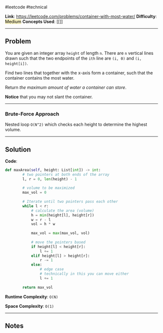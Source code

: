 #leetcode #technical

**Link**: https://leetcode.com/problems/container-with-most-water/
**Difficulty**: <mark style="background: #FFF3A3A6;">Medium</mark>
**Concepts Used**: [[]]

---
## Problem

You are given an integer array `height` of length `n`. There are `n` vertical lines drawn such that the two endpoints of the `ith` line are `(i, 0)` and `(i, height[i])`.

Find two lines that together with the x-axis form a container, such that the container contains the most water.

Return _the maximum amount of water a container can store_.

**Notice** that you may not slant the container.

---
### Brute-Force Approach
Nested loop `O(N^2)` which checks each height to determine the highest volume.

---
## Solution


**Code**:
```python
def maxArea(self, height: List[int]) -> int:
		# two pointers at both ends of the array
        l, r = 0, len(height) - 1
		
		# volume to be maximized
        max_vol = 0
		
		# Iterate until two pointers pass each other
        while l < r:
			# calculate the area (volume)
            h = min(height[l], height[r])
            w = r - l
            vol = h * w
			
            max_vol = max(max_vol, vol)
			
			# move the pointers based
            if height[l] < height[r]:
                l += 1
            elif height[l] > height[r]:
                r -= 1
            else:
	            # edge case
	            # technically in this you can move either
                l += 1
        
        return max_vol
```

**Runtime Complexity**: `O(N)`

**Space Complexity**: `O(1)`

---
## Notes
